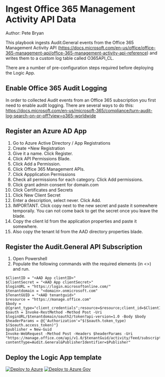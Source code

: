 # Ingest Office 365 Management Activity API Data
Author: Pete Bryan

This playbook ingests Audit.General events from the Office 365 Management Activity API (https://docs.microsoft.com/en-us/office/office-365-management-api/office-365-management-activity-api-reference) and writes them to a custom log table called O365API_CL. 

There are a number of pre-configuration steps required before deploying the Logic App.

## Enable Office 365 Audit Logging
In order to collected Audit events from an Office 365 subscription you first need to enable audit logging. There are several ways to do this: https://docs.microsoft.com/en-us/microsoft-365/compliance/turn-audit-log-search-on-or-off?view=o365-worldwide

## Register an Azure AD App
1. Go to Azure Active Directory / App Registrations
2. Create +New Registration
3. Give it a name.  Click Register.
4. Click API Permissions Blade.
5. Click Add a Permission.  
6. Click Office 365 Management APIs.
7. Click Appplication Permissions
8. Check all permissions for each category.  Click Add permissions.
9. Click grant admin consent for domain.com
10. Click Certificates and Secrets
11. Click New Client Secret
12. Enter a description, select never.  Click Add.
13. IMPORTANT.  Click copy next to the new secret and paste it somewhere temporaily.  You can not come back to get the secret once you leave the blade.
14. Copy the client Id from the application properties and paste it somewhere.
15. Also copy the tenant Id from the AAD directory properties blade.

## Register the Audit.General API Subscription
1. Open Powershell
2. Populate the following commands with the required elements (in <>) and run.

```powerhshell
$ClientID = "<AAD App clientID>"
$ClientSecret = "<AAD App clientSecret>"
$loginURL = "https://login.microsoftonline.com/"
$tenantdomain = "<domain>.onmicrosoft.com"
$TenantGUID = "<AAD tenantguid>"
$resource = "https://manage.office.com"
$body = @{grant_type="client_credentials";resource=$resource;client_id=$ClientID;client_secret=$ClientSecret}
$oauth = Invoke-RestMethod -Method Post -Uri $loginURL/$tenantdomain/oauth2/token?api-version=1.0 -Body $body
$headerParams = @{'Authorization'="$($oauth.token_type) $($oauth.access_token)"} 
$publisher = New-Guid
Invoke-WebRequest -Method Post -Headers $headerParams -Uri "https://manage.office.com/api/v1.0/$tenantGuid/activity/feed/subscriptions/start?contentType=Audit.General&PublisherIdentifier=$Publisher" 
```

## Deploy the Logic App template
[![Deploy to Azure](https://aka.ms/deploytoazurebutton)](https://portal.azure.com/#create/Microsoft.Template/uri/https%3A%2F%2Fraw.githubusercontent.com%2FAzure%2FAzure-Sentinel%2Fmaster%2FPlaybooks%2FGet-O365Data%2Fazuredeploy.json)
[![Deploy to Azure Gov](https://aka.ms/deploytoazuregovbutton)](https://portal.azure.us/#create/Microsoft.Template/uri/https%3A%2F%2Fraw.githubusercontent.com%2FAzure%2FAzure-Sentinel%2Fmaster%2FPlaybooks%2FGet-O365Data%2Fazuredeploy.json)